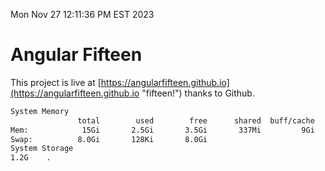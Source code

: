Mon Nov 27 12:11:36 PM EST 2023

# Angular Fifteen


This project is live at [https://angularfifteen.github.io](https://angularfifteen.github.io "fifteen!") thanks to Github.

```bash
System Memory
               total        used        free      shared  buff/cache   available
Mem:            15Gi       2.5Gi       3.5Gi       337Mi         9Gi        12Gi
Swap:          8.0Gi       128Ki       8.0Gi
System Storage
1.2G	.
